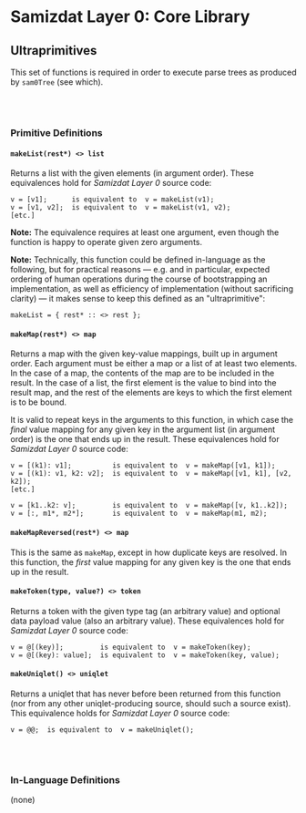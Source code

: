 Samizdat Layer 0: Core Library
==============================

Ultraprimitives
---------------

This set of functions is required in order to execute
parse trees as produced by `sam0Tree` (see which).

<br><br>
### Primitive Definitions

#### `makeList(rest*) <> list`

Returns a list with the given elements (in argument order).
These equivalences hold for *Samizdat Layer 0* source code:

```
v = [v1];      is equivalent to  v = makeList(v1);
v = [v1, v2];  is equivalent to  v = makeList(v1, v2);
[etc.]
```

**Note:** The equivalence requires at least one argument, even though
the function is happy to operate given zero arguments.

**Note:** Technically, this function could be defined in-language as the
following, but for practical reasons &mdash; e.g. and in particular,
expected ordering of human operations during the course of
bootstrapping an implementation, as well as efficiency of
implementation (without sacrificing clarity) &mdash; it makes sense to
keep this defined as an "ultraprimitive":

```
makeList = { rest* :: <> rest };
```

#### `makeMap(rest*) <> map`

Returns a map with the given key-value mappings, built up in argument
order. Each argument must be either a map or a list of at least two elements.
In the case of a map, the contents of the map are to be included in the
result. In the case of a list, the first element is the value to bind into
the result map, and the rest of the elements are keys to which the first
element is to be bound.

It is valid to repeat keys in the arguments to this function, in
which case the *final* value mapping for any given key in the argument
list (in argument order) is the one that ends up in the result. These
equivalences hold for *Samizdat Layer 0* source code:

```
v = [(k1): v1];          is equivalent to  v = makeMap([v1, k1]);
v = [(k1): v1, k2: v2];  is equivalent to  v = makeMap([v1, k1], [v2, k2]);
[etc.]

v = [k1..k2: v];         is equivalent to  v = makeMap([v, k1..k2]);
v = [:, m1*, m2*];       is equivalent to  v = makeMap(m1, m2);
```

#### `makeMapReversed(rest*) <> map`

This is the same as `makeMap`, except in how duplicate keys are resolved.
In this function, the *first* value mapping for any given key is the one
that ends up in the result.

#### `makeToken(type, value?) <> token`

Returns a token with the given type tag (an arbitrary value)
and optional data payload value (also an arbitrary value). These
equivalences hold for *Samizdat Layer 0* source code:

```
v = @[(key)];         is equivalent to  v = makeToken(key);
v = @[(key): value];  is equivalent to  v = makeToken(key, value);
```

#### `makeUniqlet() <> uniqlet`

Returns a uniqlet that has never before been returned from this
function (nor from any other uniqlet-producing source, should such a
source exist). This equivalence holds for *Samizdat Layer 0* source
code:

```
v = @@;  is equivalent to  v = makeUniqlet();
```


<br><br>
### In-Language Definitions

(none)
